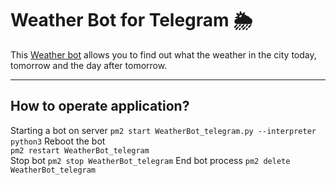 # Weather Bot for Telegram 🌦
This [Weather bot](https://t.me/WeatherShelk_bot) allows you to find out what the weather in the city today, tomorrow and the day after tomorrow. 

___

## How to operate application? 

  Starting a bot on server 
`
pm2 start WeatherBot_telegram.py --interpreter python3
`
   Reboot the bot  
`
pm2 restart WeatherBot_telegram
`  
  Stop bot
`
pm2 stop WeatherBot_telegram
`
  End bot process
`
pm2 delete WeatherBot_telegram
`
